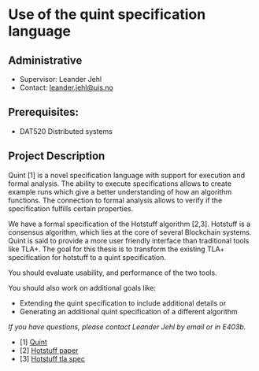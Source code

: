 # Use of the quint specification language

## Administrative

- Supervisor: Leander Jehl
- Contact: <leander.jehl@uis.no>

## Prerequisites:

- DAT520 Distributed systems

## Project Description

Quint [1] is a novel specification language with support for execution and formal analysis.
The ability to execute specifications allows to create example runs which give a better understanding of how an algorithm functions. 
The connection to formal analysis allows to verify if the specification fulfills certain properties.

We have a formal specification of the Hotstuff algorithm [2,3]. 
Hotstuff is a consensus algorithm, which lies at the core of several Blockchain systems.
Quint is said to provide a more user friendly interface than traditional tools like TLA+.
The goal for this thesis is to transform the existing TLA+ specification for hotstuff to a quint specification. 

You should evaluate usability, and performance of the two tools.

You should also work on additional goals like:
- Extending the quint specification to include additional details or
- Generating an additional quint specification of a different algorithm

*If you have questions, please contact Leander Jehl by email or in E403b.*

- [1] [Quint](https://quint-lang.org/)
- [2] [Hotstuff paper](https://uis.brage.unit.no/uis-xmlui/bitstream/handle/11250/3054769/1968160_Jehl.pdf?sequence=1)
- [3] [Hotstuff tla spec](https://github.com/leandernikolaus/hotstuff-ivy/blob/master/tla/hotstuff.tla)